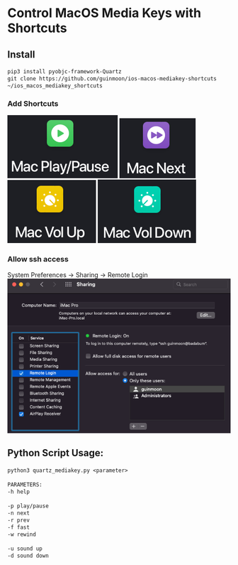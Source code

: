 
# Control MacOS Media Keys with Shortcuts

## Install
```
pip3 install pyobjc-framework-Quartz
git clone https://github.com/guinmoon/ios-macos-mediakey-shortcuts ~/ios_macos_mediakey_shortcuts
```

### Add Shortcuts
[![play/pause](dist/play.png)](https://www.icloud.com/shortcuts/af41822e22a544edab5f2d9dc9d65294)
[![next](dist/next.png)](https://www.icloud.com/shortcuts/63ce791c99164d9bb082b169fac3bb30)
[![volup](dist/volup.png)](https://www.icloud.com/shortcuts/99751cac9a5544bdba4cb4f8041da69b)
[![voldown](dist/voldown.png)](https://www.icloud.com/shortcuts/65e10bcab3d743e79b939d767426c74f)

### Allow ssh access
System Preferences -> Sharing -> Remote Login
![ssh](dist/allossh.png)

## Python Script Usage:
```
python3 quartz_mediakey.py <parameter>

PARAMETERS:
-h help

-p play/pause
-n next
-r prev
-f fast
-w rewind

-u sound up
-d sound down
```